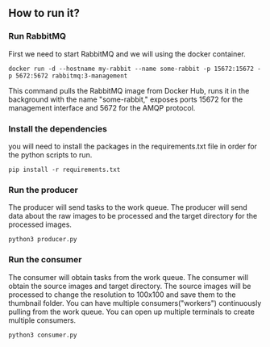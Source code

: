 ## How to run it?
### Run RabbitMQ
First we need to start RabbitMQ and we will using the docker container.
```
docker run -d --hostname my-rabbit --name some-rabbit -p 15672:15672 -p 5672:5672 rabbitmq:3-management
```
This command pulls the RabbitMQ image from Docker Hub, runs it in the background with the name "some-rabbit," exposes ports 15672 for the management interface and 5672 for the AMQP protocol.

### Install the dependencies
you will need to install the packages in the requirements.txt file in order for the python scripts to run.
```
pip install -r requirements.txt
```

### Run the producer
The producer will send tasks to the work queue. The producer will send data about the raw images to be processed and the target
directory for the processed images.
```
python3 producer.py
```

### Run the consumer
The consumer will obtain tasks from the work queue. The consumer will obtain the source images and target directory.
The source images will be processed to change the resolution to 100x100 and save them to the thumbnail folder.
You can have multiple consumers("workers") continuously pulling from the work queue.
You can open up multiple terminals to create multiple consumers.
```
python3 consumer.py
```